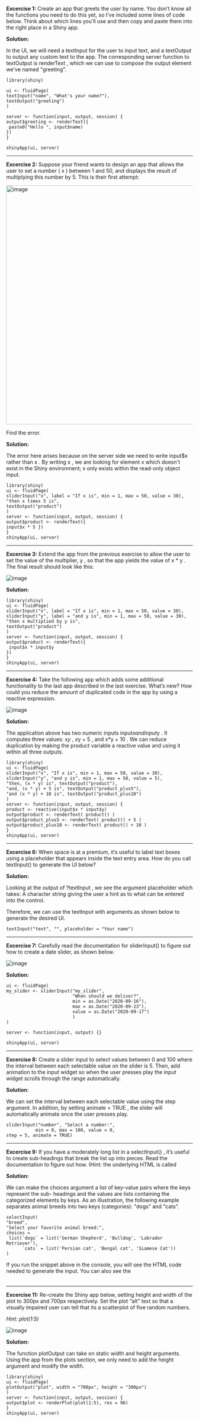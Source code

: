 **Excercise 1:**
Create an app that greets the user by name. You don’t know all the functions you need to do this yet, so I’ve included some lines of code below. Think about which lines you’ll use and then copy and paste them into the right place in a Shiny app.

**Solution:**

In the UI, we will need a textInput for the user to input text, and a textOutput to output any custom text to the app. The corresponding server
function to textOutput is renderText , which we can use to compose the output element we've named "greeting".
```
library(shiny)

ui <- fluidPage(
textInput("name", "What's your name?"),
textOutput("greeting")
)

server <- function(input, output, session) {
output$greeting <- renderText({
 paste0("Hello ", input$name)
})
}

shinyApp(ui, server)
```
_____

**Excercise 2:**
Suppose your friend wants to design an app that allows the user to set a number ( x ) between 1 and 50, and displays the result of multiplying this number by 5. This is their first attempt:

<img width="644" alt="image" src="https://github.com/Peterbajhogh/Exam2/assets/144667170/1a4caf56-f7ae-4b69-969c-605bf63fe272">

Find the error. 

**Solution:**

The error here arises because on the server side we need to write input$x rather than x . By writing x , we are looking for element x which doesn't
exist in the Shiny environment; x only exists within the read-only object input.
```
library(shiny)
ui <- fluidPage(
sliderInput("x", label = "If x is", min = 1, max = 50, value = 30),
"then x times 5 is",
textOutput("product")
)
server <- function(input, output, session) {
output$product <- renderText({
input$x * 5 })
}
shinyApp(ui, server)
```
____
**Excercise 3:** 
Extend the app from the previous exercise to allow the user to set the value of the multiplier, y , so that the app yields the value of x * y . The final result should look like this:

![image](https://github.com/Peterbajhogh/Exam2/assets/144667170/9a531e64-1302-4bfd-be5a-9ebfed9d1590)

**Solution:**
```
library(shiny)
ui <- fluidPage(
sliderInput("x", label = "If x is", min = 1, max = 50, value = 30),
sliderInput("y", label = "and y is", min = 1, max = 50, value = 30),
"then x multiplied by y is",
textOutput("product")
)
server <- function(input, output, session) {
output$product <- renderText({
 input$x * input$y
})
}
shinyApp(ui, server)
```
____
**Excercise 4:**
Take the following app which adds some additional functionality to the last app described in the last exercise. What’s new? How could you reduce the amount of duplicated code in the app by using a reactive expression.

![image](https://github.com/Peterbajhogh/Exam2/assets/144667170/18970d0c-10f6-4de5-a7ee-33f515785325)

**Solution:**

The application above has two numeric inputs input$x and input$y . It computes three values: x*y , x*y + 5 , and x*y + 10 . We can reduce duplication by making the product variable a
reactive value and using it within all three outputs.
```
library(shiny)
ui <- fluidPage(
sliderInput("x", "If x is", min = 1, max = 50, value = 30),
sliderInput("y", "and y is", min = 1, max = 50, value = 5),
"then, (x * y) is", textOutput("product"),
"and, (x * y) + 5 is", textOutput("product_plus5"),
"and (x * y) + 10 is", textOutput("product_plus10")
)
server <- function(input, output, session) {
product <- reactive(input$x * input$y)
output$product <- renderText( product() )
output$product_plus5 <- renderText( product() + 5 )
output$product_plus10 <- renderText( product() + 10 )
}
shinyApp(ui, server)
```
____
**Excercise 6:**
When space is at a premium, it’s useful to label text boxes using a placeholder that appears inside the text entry area. How do you call textInput() to generate the UI below?

**Solution:**

Looking at the output of ?textInput , we see the argument placeholder which takes:
A character string giving the user a hint as to what can be entered into the control.
 
Therefore, we can use the textInput with arguments as shown below to generate the desired UI.
```
textInput("text", "", placeholder = "Your name")
```
____
**Excercise 7:**
Carefully read the documentation for sliderInput() to figure out how to create a date slider, as shown below.

![image](https://github.com/Peterbajhogh/Exam2/assets/144667170/f8c34445-2255-4abb-8af6-3ed330f02806)

**Solution:**
```
ui <- fluidPage(
my_slider <- sliderInput("my_slider", 
                         "When should we deliver?",
                         min = as.Date("2020-09-16"),
                         max = as.Date("2020-09-23"),
                         value = as.Date("2020-09-17")
                         )
)

server <- function(input, output) {}

shinyApp(ui, server)
```
____
**Excercise 8:**
Create a slider input to select values between 0 and 100 where the interval between each selectable value on the slider is 5. Then, add animation to the input widget so when the user presses play the input widget scrolls through the range automatically.

**Solution**:

We can set the interval between each selectable value using the step argument. In addition, by setting animate = TRUE , the slider will automatically animate once the user presses play.
```
sliderInput("number", "Select a number:",
           min = 0, max = 100, value = 0,
step = 5, animate = TRUE)
```
____
**Excercise 9:**
If you have a moderately long list in a selectInput() , it’s useful to create sub-headings that break the list up into pieces. Read the documentation to figure out how. (Hint: the underlying HTML is called

**Solution:**

We can make the choices argument a list of key-value pairs where the keys represent the sub- headings and the values are lists containing the categorized elements by keys. As an illustration, the following example separates animal breeds into two keys (categories): "dogs" and "cats".
```
selectInput(
"breed",
"Select your favorite animal breed:",
choices =
 list(`dogs` = list('German Shepherd', 'Bulldog', 'Labrador Retriever'),
      `cats` = list('Persian cat', 'Bengal cat', 'Siamese Cat'))
)
```
If you run the snippet above in the console, you will see the HTML code needed to generate the input. You can also see the <optgroup> as hinted in the
exercise.
____
**Excercise 11:**
Re-create the Shiny app below, setting height and width of the plot to 300px and 700px respectively. Set the plot “alt” text so that a visually impaired user can tell that its a scatterplot of five random numbers.

_Hint: plot(1:5)_

![image](https://github.com/Peterbajhogh/Exam2/assets/144667170/653ed10c-45cf-4054-b9b8-3967604f7b8d)

**Solution:**

The function plotOutput can take on static width and height arguments. Using the app from the plots section, we only need to add the height argument and modify the width.
```
library(shiny)
ui <- fluidPage(
plotOutput("plot", width = "700px", height = "300px")
)
server <- function(input, output, session) {
output$plot <- renderPlot(plot(1:5), res = 96)
}
shinyApp(ui, server)
```

